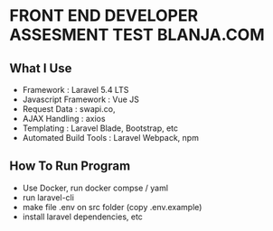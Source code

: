 # **FRONT END DEVELOPER ASSESMENT TEST BLANJA.COM**

## What I Use

 - Framework : Laravel 5.4 LTS
 - Javascript Framework : Vue JS
 - Request Data : swapi.co,
 - AJAX Handling : axios
 - Templating : Laravel Blade, Bootstrap, etc
 - Automated Build Tools : Laravel Webpack, npm

## How To Run Program

 - Use Docker, run docker compse / yaml
 - run laravel-cli
 - make file .env on src folder (copy .env.example)
 - install laravel dependencies, etc